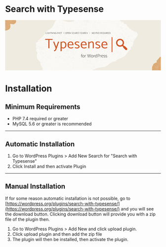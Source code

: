 # Search with Typesense #
![Banner](img/banner-772x250.png)
# Installation #

## Minimum Requirements

* PHP 7.4 required or greater
* MySQL 5.6 or greater is recommended
---

## Automatic Installation
1. Go to WordPress Plugins > Add New Search for "Search with Typesense"
2. Click Install and then activate Plugin 
---

## Manual Installation
If for some reason automatic installation is not possible, go to [https://wordpress.org/plugins/search-with-typesense/](https://wordpress.org/plugins/search-with-typesense/) and you will see the download button. 
Clicking download button will provide you with a zip file of the plugin then.

1. Go to WordPress Plugins > Add New and click upload plugin.
2. Click upload plugin and then add the zip file
3. The plugin will then be installed, then activate the plugin.